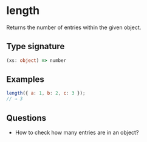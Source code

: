 # length

Returns the number of entries within the given object.

## Type signature

<!-- prettier-ignore-start -->
```typescript
(xs: object) => number
```
<!-- prettier-ignore-end -->

## Examples

<!-- prettier-ignore-start -->
```javascript
length({ a: 1, b: 2, c: 3 });
// ⇒ 3
```
<!-- prettier-ignore-end -->

## Questions

- How to check how many entries are in an object?

